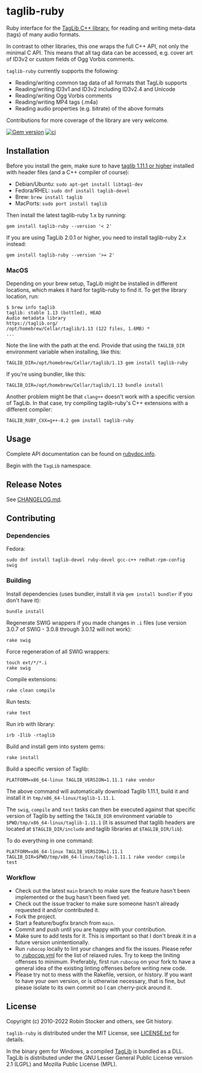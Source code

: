 # taglib-ruby

Ruby interface for the [TagLib C++ library][taglib], for reading and
writing meta-data (tags) of many audio formats.

In contrast to other libraries, this one wraps the full C++ API, not
only the minimal C API. This means that all tag data can be accessed,
e.g. cover art of ID3v2 or custom fields of Ogg Vorbis comments.

`taglib-ruby` currently supports the following:

* Reading/writing common tag data of all formats that TagLib supports
* Reading/writing ID3v1 and ID3v2 including ID3v2.4 and Unicode
* Reading/writing Ogg Vorbis comments
* Reading/writing MP4 tags (.m4a)
* Reading audio properties (e.g. bitrate) of the above formats

Contributions for more coverage of the library are very welcome.

[![Gem version][gem-img]][gem-link]
[![ci](https://github.com/robinst/taglib-ruby/workflows/ci/badge.svg)](https://github.com/robinst/taglib-ruby/actions?query=workflow%3Aci)

## Installation

Before you install the gem, make sure to have [taglib 1.11.1 or higher][taglib]
installed with header files (and a C++ compiler of course):

* Debian/Ubuntu: `sudo apt-get install libtag1-dev`
* Fedora/RHEL: `sudo dnf install taglib-devel`
* Brew: `brew install taglib`
* MacPorts: `sudo port install taglib`

Then install the latest taglib-ruby 1.x by running:

    gem install taglib-ruby --version '< 2'

If you are using TagLib 2.0.1 or higher, you need to install taglib-ruby 2.x instead:

    gem install taglib-ruby --version '>= 2'

### MacOS

Depending on your brew setup, TagLib might be installed in different locations,
which makes it hard for taglib-ruby to find it. To get the library location, run:

    $ brew info taglib
    taglib: stable 1.13 (bottled), HEAD
    Audio metadata library
    https://taglib.org/
    /opt/homebrew/Cellar/taglib/1.13 (122 files, 1.6MB) *
    ...

Note the line with the path at the end. Provide that using the `TAGLIB_DIR`
environment variable when installing, like this:

    TAGLIB_DIR=/opt/homebrew/Cellar/taglib/1.13 gem install taglib-ruby

If you're using bundler, like this:

    TAGLIB_DIR=/opt/homebrew/Cellar/taglib/1.13 bundle install

Another problem might be that `clang++` doesn't work with a specific version
of TagLib. In that case, try compiling taglib-ruby's C++ extensions with a
different compiler:

    TAGLIB_RUBY_CXX=g++-4.2 gem install taglib-ruby

## Usage

Complete API documentation can be found on
[rubydoc.info](http://rubydoc.info/gems/taglib-ruby/frames).

Begin with the `TagLib` namespace.

## Release Notes

See [CHANGELOG.md](CHANGELOG.md).

## Contributing

### Dependencies

Fedora:

    sudo dnf install taglib-devel ruby-devel gcc-c++ redhat-rpm-config swig

### Building

Install dependencies (uses bundler, install it via `gem install bundler`
if you don't have it):

    bundle install

Regenerate SWIG wrappers if you made changes in `.i` files (use version 3.0.7 of
SWIG - 3.0.8 through 3.0.12 will not work):

    rake swig

Force regeneration of all SWIG wrappers:

    touch ext/*/*.i
    rake swig

Compile extensions:

    rake clean compile

Run tests:

    rake test

Run irb with library:

    irb -Ilib -rtaglib

Build and install gem into system gems:

    rake install

Build a specific version of Taglib:

    PLATFORM=x86_64-linux TAGLIB_VERSION=1.11.1 rake vendor

The above command will automatically download Taglib 1.11.1, build it and
install it in `tmp/x86_64-linux/taglib-1.11.1`.

The `swig`, `compile` and `test` tasks can then be executed against that specific
version of Taglib by setting the `TAGLIB_DIR` environment variable to
`$PWD/tmp/x86_64-linux/taglib-1.11.1` (it is assumed that taglib headers are
located at `$TAGLIB_DIR/include` and taglib libraries at `$TAGLIB_DIR/lib`).

To do everything in one command:

    PLATFORM=x86_64-linux TAGLIB_VERSION=1.11.1 TAGLIB_DIR=$PWD/tmp/x86_64-linux/taglib-1.11.1 rake vendor compile test

### Workflow

* Check out the latest `main` branch to make sure the feature hasn't been
  implemented or the bug hasn't been fixed yet.
* Check out the issue tracker to make sure someone hasn't already
  requested it and/or contributed it.
* Fork the project.
* Start a feature/bugfix branch from `main`.
* Commit and push until you are happy with your contribution.
* Make sure to add tests for it. This is important so that I don't break it
  in a future version unintentionally.
* Run `rubocop` locally to lint your changes and fix the issues. Please refer to
  [.rubocop.yml](.rubocop.yml) for the list of relaxed rules. Try to keep the
  liniting offenses to minimum. Preferably, first run `rubocop` on your fork to
  have a general idea of the existing linting offenses before writing new code.
* Please try not to mess with the Rakefile, version, or history. If you
  want to have your own version, or is otherwise necessary, that is
  fine, but please isolate to its own commit so I can cherry-pick around
  it.

## License

Copyright (c) 2010-2022 Robin Stocker and others, see Git history.

`taglib-ruby` is distributed under the MIT License, see
[LICENSE.txt](LICENSE.txt) for details.

In the binary gem for Windows, a compiled [TagLib][taglib] is bundled as
a DLL. TagLib is distributed under the GNU Lesser General Public License
version 2.1 (LGPL) and Mozilla Public License (MPL).

[taglib]: http://taglib.github.io/
[gem-img]: https://badge.fury.io/rb/taglib-ruby.svg
[gem-link]: https://rubygems.org/gems/taglib-ruby
